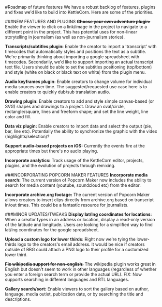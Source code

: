 #Roadmap of future features
We have a robust backlog of features, plugins and fixes we'd like to build into KettleCorn. Here are some of the priorities.

###NEW FEATURES AND PLUGINS
~~**Choose your own adventure plugin:**~~ Enable the viewer to click on a link/image in the project to navigate to a different point in the project. This has potential uses for non-linear storytelling in journalism (as well as non-journalism stories). 

**Transcripts/subtitles plugin:** Enable the creator to import a 'transcript' with timecodes that automatically styles and positions the text as a subtitle. We're primarily thinking about importing a google spreadsheet with timecodes. Secondarily, we'd like to support importing an actual transcript text file. Users should be able to set the subtitles positioning (top/bottom) and style (white on black or black text on white) from the plugin menu. 

**Audio keyframes plugin:** Enable creators to change volume for individual media sources over time. The suggested/requested use case here is to enable creators to quickly dub/sub translation audio.

**Drawing plugin:** Enable creators to add and style simple canvas-based (or SVG) shapes and drawings to a project. Draw an oval/circle, rectangle/square, lines and freeform shape; and set the line weight, line color and fill.

**Data viz plugin:** Enable creators to import data and select the output (pie, bar, line etc). Potentially the ability to synchronize the graphic with the video (highlights/selection)?

**Support audio-based projects on iOS:** Currently the events fire at the appropriate times but there's no audio playing.

**Incorporate analytics:** Track usage of the KettleCorn editor, projects, plugins, and the evolution of projects through remixing.

###INCORPORATING POPCORN MAKER FEATURES
**Incorporate media search:** The current version of Popcorn Maker now includes the ability to search for media content (youtube, soundcloud etc) from the editor. 

**Incorporate archive.org footage:** The current version of Popcorn Maker allows creators to insert clips directly from archive.org based on transcript in/out times. This could be a fantastic resource for journalists.

###MINOR UPDATES/TWEAKS
**Display lat/lng coordinates for locations:** When a creator types in an address or location, display a read-only version of the latitude and longitude. Users are looking for a simplified way to find lat/lng coordinates for the google spreadsheet. 

**Upload a custom logo for lower thirds:** Right now we're tying the lower-thirds logo to the creators's email address. It would be nice if creators outside of BBG could attach a PNG logo to their profile for a customized lower third.

~~**Fix wikipedia support for non-english:**~~ The wikipedia plugin works great in English but doesn't seem to work in other languages (regardless of whether you enter a foreign search term or provide the actual URL). FIX: Now supports searching in different languages and RTL languages.

**Gallery search/sort:** Enable viewers to sort the gallery based on author, language, media outlet, publication date, or by searching the title and descriptions.
